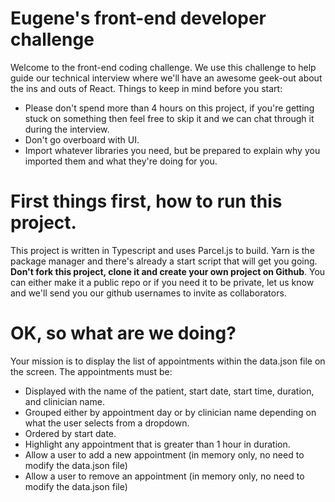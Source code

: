 # Eugene's front-end developer challenge
Welcome to the front-end coding challenge. We use this challenge to help guide our technical interview where we'll have an awesome geek-out about the ins and outs of React. Things to keep in mind before you start:
- Please don't spend more than 4 hours on this project, if you're getting stuck on something then feel free to skip it and we can chat through it during the interview.
- Don't go overboard with UI.
- Import whatever libraries you need, but be prepared to explain why you imported them and what they're doing for you.

# First things first, how to run this project.
This project is written in Typescript and uses Parcel.js to build. Yarn is the package manager and there's already a start script that will get you going. **Don't fork this project, clone it and create your own project on Github**. You can either make it a public repo or if you need it to be private, let us know and we'll send you our github usernames to invite as collaborators.

# OK, so what are we doing?
Your mission is to display the list of appointments within the data.json file on the screen. The appointments must be:
- Displayed with the name of the patient, start date, start time, duration, and clinician name.
- Grouped either by appointment day or by clinician name depending on what the user selects from a dropdown.
- Ordered by start date.
- Highlight any appointment that is greater than 1 hour in duration.
- Allow a user to add a new appointment (in memory only, no need to modify the data.json file)
- Allow a user to remove an appointment (in memory only, no need to modify the data.json file)